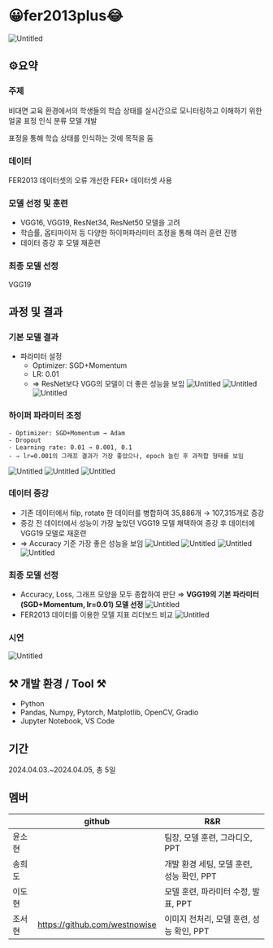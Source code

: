 # 😀fer2013plus😂
![Untitled](https://github.com/westnowise/fer2013plus/assets/98007431/c07aba3a-13de-4c9c-a086-f058884a0aac)

## ⚙️요약
### 주제
비대면 교육 환경에서의 학생들의 학습 상태를 실시간으로 모니터링하고 이해하기 위한 얼굴 표정 인식 분류 모델 개발

표정을 통해 학습 상태를 인식하는 것에 목적을 둠

### 데이터 
FER2013 데이터셋의 오류 개선한 FER+ 데이터셋 사용

### 모델 선정 및 훈련
- VGG16, VGG19, ResNet34, ResNet50 모델을 고려
- 학습률, 옵티마이저 등 다양한 하이퍼파라미터 조정을 통해 여러 훈련 진행
- 데이터 증강 후 모델 재훈련

### 최종 모델 선정
VGG19

## 과정 및 결과
### 기본 모델 결과
- 파라미터 설정
    - Optimizer: SGD+Momentum
    - LR: 0.01
    - ⇒ ResNet보다 VGG의 모델이 더 좋은 성능을 보임
![Untitled](https://prod-files-secure.s3.us-west-2.amazonaws.com/97fb822e-b52f-496f-9213-da9a8b169502/97a160f8-79b4-4904-b833-791bbc82aad9/Untitled.png)
![Untitled](https://prod-files-secure.s3.us-west-2.amazonaws.com/97fb822e-b52f-496f-9213-da9a8b169502/62cf3f9a-38c4-4314-bf4e-efebde63f8a3/Untitled.png)
![Untitled](https://prod-files-secure.s3.us-west-2.amazonaws.com/97fb822e-b52f-496f-9213-da9a8b169502/655e34cb-e349-4aad-83df-afeb19fdbf09/Untitled.png)

### 하이퍼 파라미터 조정
    - Optimizer: SGD+Momentum → Adam
    - Dropout
    - Learning rate: 0.01 → 0.001, 0.1
    - ⇒ lr=0.001의 그래프 결과가 가장 좋았으나, epoch 늘린 후 과적합 형태를 보임
![Untitled](https://prod-files-secure.s3.us-west-2.amazonaws.com/97fb822e-b52f-496f-9213-da9a8b169502/0213c40e-d309-4795-a0e3-ab2bb36a65ff/Untitled.png)
![Untitled](https://prod-files-secure.s3.us-west-2.amazonaws.com/97fb822e-b52f-496f-9213-da9a8b169502/c935a316-a499-450f-9a46-cd6950cd293b/Untitled.png)
![Untitled](https://prod-files-secure.s3.us-west-2.amazonaws.com/97fb822e-b52f-496f-9213-da9a8b169502/1b065b74-3369-4880-857e-ef0d03dee18d/Untitled.png)

### 데이터 증강
- 기존 데이터에서 filp, rotate 한 데이터를 병합하여 35,886개 → 107,315개로 증강
- 증강 전 데이터에서 성능이 가장 높았던 VGG19 모델 채택하여 증강 후 데이터에 VGG19 모델로 재훈련
- ⇒ Accuracy 기준 가장 좋은 성능을 보임
![Untitled](https://prod-files-secure.s3.us-west-2.amazonaws.com/97fb822e-b52f-496f-9213-da9a8b169502/63f9106a-b12e-4a11-9113-88ed1d2887ce/Untitled.png)
![Untitled](https://prod-files-secure.s3.us-west-2.amazonaws.com/97fb822e-b52f-496f-9213-da9a8b169502/43482a58-efab-43ad-a9cf-9f76033e89f5/Untitled.png)
![Untitled](https://prod-files-secure.s3.us-west-2.amazonaws.com/97fb822e-b52f-496f-9213-da9a8b169502/75236e4e-9e8d-40a0-9ef4-4cdc3d939c62/Untitled.png)
![Untitled](https://prod-files-secure.s3.us-west-2.amazonaws.com/97fb822e-b52f-496f-9213-da9a8b169502/2af939fb-b1f7-4a12-a39a-2a29d25960be/Untitled.png)

### 최종 모델 선정
- Accuracy, Loss, 그래프 모양을 모두 종합하여 판단
  ⇒ **VGG19의 기본 파라미터(SGD+Momentum, lr=0.01) 모델 선정**
  ![Untitled](https://prod-files-secure.s3.us-west-2.amazonaws.com/97fb822e-b52f-496f-9213-da9a8b169502/327fed9e-de53-4540-aa2a-296b5b89c41d/Untitled.png)
- FER2013 데이터를 이용한 모델 지표 리더보드 비교
  ![Untitled](https://prod-files-secure.s3.us-west-2.amazonaws.com/97fb822e-b52f-496f-9213-da9a8b169502/29dea121-889c-4678-baaa-246c79f802f0/Untitled.png)

### 시연
![Untitled](https://prod-files-secure.s3.us-west-2.amazonaws.com/97fb822e-b52f-496f-9213-da9a8b169502/991cda00-d013-488a-9f42-622bbfb0bc6a/Untitled.png)

## ⚒️ 개발 환경 / Tool ⚒️
- Python
- Pandas, Numpy, Pytorch, Matplotlib, OpenCV, Gradio
- Jupyter Notebook, VS Code


## 기간
2024.04.03.~2024.04.05, 총 5일

## 멤버 
|               | github                             | R&R |
| ------------- | ---------------------------------- | -------|
| 윤소현 |    | 팀장, 모델 훈련, 그라디오, PPT  |
| 송희도      | |     개발 환경 세팅, 모델 훈련, 성능 확인, PPT   |
| 이도현  |    |모델 훈련, 파라미터 수정, 발표, PPT|
| 조서현      |   https://github.com/westnowise      |이미지 전처리, 모델 훈련, 성능 확인, PPT|
